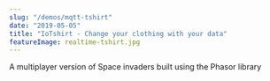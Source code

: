 ```yaml
---
slug: "/demos/mqtt-tshirt"
date: "2019-05-05"
title: "IoTshirt - Change your clothing with your data"
featureImage: realtime-tshirt.jpg
---
```


A multiplayer version of Space invaders built using the Phasor library